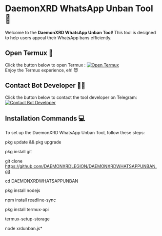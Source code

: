 # DaemonXRD WhatsApp Unban Tool 🚀

Welcome to the **DaemonXRD WhatsApp Unban Tool**! This tool is designed to help users appeal their WhatsApp bans efficiently.

## Open Termux  🍁

Click the button below to open Termux :
[![Open Termux](https://img.shields.io/badge/open-termux-red)](termux://open?country=CA)  
Enjoy the Termux experience, eh! 😈

## Contact Bot Developer 👨‍💻

Click the button below to contact the tool developer on Telegram:
[![Contact Bot Developer](https://img.shields.io/badge/Contact-Developer-blue)](https://t.me/NO1BANNER)

## Installation Commands 💻

To set up the DaemonXRD WhatsApp Unban Tool, follow these steps:

pkg update && pkg upgrade

pkg install git

git clone https://github.com/DAEMONXRDLEGION/DAEMONXRDWHATSAPPUNBAN.git

cd DAEMONXRDWHATSAPPUNBAN

pkg install nodejs

npm install readline-sync

pkg install termux-api

termux-setup-storage

node xrdunban.js*
